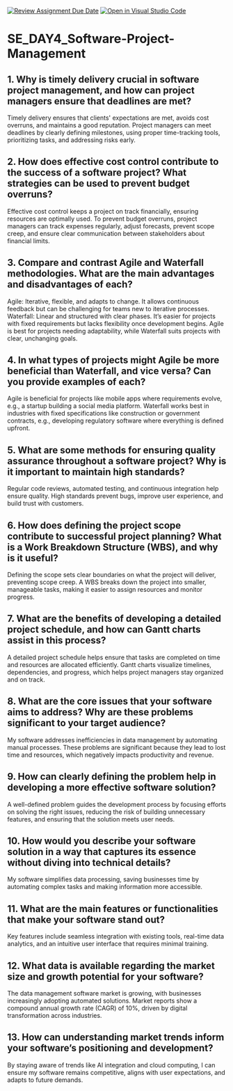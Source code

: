 [![Review Assignment Due Date](https://classroom.github.com/assets/deadline-readme-button-22041afd0340ce965d47ae6ef1cefeee28c7c493a6346c4f15d667ab976d596c.svg)](https://classroom.github.com/a/9pw6JKcu)
[![Open in Visual Studio Code](https://classroom.github.com/assets/open-in-vscode-2e0aaae1b6195c2367325f4f02e2d04e9abb55f0b24a779b69b11b9e10269abc.svg)](https://classroom.github.com/online_ide?assignment_repo_id=16181010&assignment_repo_type=AssignmentRepo)
# SE_DAY4_Software-Project-Management
## 1. Why is timely delivery crucial in software project management, and how can project managers ensure that deadlines are met?
 Timely delivery ensures that clients' expectations are met, avoids cost overruns, and maintains a good reputation. Project managers can meet deadlines by clearly defining milestones, using proper time-tracking tools, prioritizing tasks, and addressing risks early.
 
## 2. How does effective cost control contribute to the success of a software project? What strategies can be used to prevent budget overruns?
Effective cost control keeps a project on track financially, ensuring resources are optimally used. To prevent budget overruns, project managers can track expenses regularly, adjust forecasts, prevent scope creep, and ensure clear communication between stakeholders about financial limits.

## 3. Compare and contrast Agile and Waterfall methodologies. What are the main advantages and disadvantages of each?
Agile: Iterative, flexible, and adapts to change. It allows continuous feedback but can be challenging for teams new to iterative processes.
Waterfall: Linear and structured with clear phases. It’s easier for projects with fixed requirements but lacks flexibility once development begins.
Agile is best for projects needing adaptability, while Waterfall suits projects with clear, unchanging goals.

## 4. In what types of projects might Agile be more beneficial than Waterfall, and vice versa? Can you provide examples of each?
Agile is beneficial for projects like mobile apps where requirements evolve, e.g., a startup building a social media platform.
Waterfall works best in industries with fixed specifications like construction or government contracts, e.g., developing regulatory software where everything is defined upfront.

## 5. What are some methods for ensuring quality assurance throughout a software project? Why is it important to maintain high standards?
 Regular code reviews, automated testing, and continuous integration help ensure quality. High standards prevent bugs, improve user experience, and build trust with customers.
 
## 6. How does defining the project scope contribute to successful project planning? What is a Work Breakdown Structure (WBS), and why is it useful?
Defining the scope sets clear boundaries on what the project will deliver, preventing scope creep. A WBS breaks down the project into smaller, manageable tasks, making it easier to assign resources and monitor progress.

## 7. What are the benefits of developing a detailed project schedule, and how can Gantt charts assist in this process?
A detailed project schedule helps ensure that tasks are completed on time and resources are allocated efficiently. Gantt charts visualize timelines, dependencies, and progress, which helps project managers stay organized and on track.

## 8. What are the core issues that your software aims to address? Why are these problems significant to your target audience?
My software addresses inefficiencies in data management by automating manual processes. These problems are significant because they lead to lost time and resources, which negatively impacts productivity and revenue.

## 9. How can clearly defining the problem help in developing a more effective software solution?
A well-defined problem guides the development process by focusing efforts on solving the right issues, reducing the risk of building unnecessary features, and ensuring that the solution meets user needs.

## 10. How would you describe your software solution in a way that captures its essence without diving into technical details?
My software simplifies data processing, saving businesses time by automating complex tasks and making information more accessible.

## 11. What are the main features or functionalities that make your software stand out?
Key features include seamless integration with existing tools, real-time data analytics, and an intuitive user interface that requires minimal training.

## 12. What data is available regarding the market size and growth potential for your software?
The data management software market is growing, with businesses increasingly adopting automated solutions. Market reports show a compound annual growth rate (CAGR) of 10%, driven by digital transformation across industries.

## 13. How can understanding market trends inform your software’s positioning and development?
By staying aware of trends like AI integration and cloud computing, I can ensure my software remains competitive, aligns with user expectations, and adapts to future demands.
